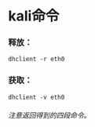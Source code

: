 # kali命令

### 释放：

```
dhclient -r eth0
```

### 获取：

```
dhclient -v eth0
```

###### 	注意返回得到的四段命令。		
